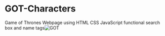 # GOT-Characters
Game of Thrones Webpage using HTML CSS JavaScript
functional search box and name tags![GOT](https://user-images.githubusercontent.com/107345317/188216267-902217e9-5aad-4af6-989b-10346b5de88c.png)
